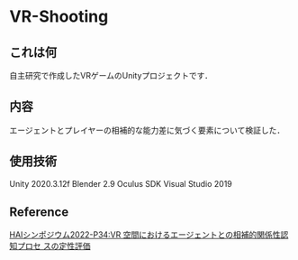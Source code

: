 # VR-Shooting

## これは何
自主研究で作成したVRゲームのUnityプロジェクトです．

## 内容
エージェントとプレイヤーの相補的な能力差に気づく要素について検証した．

## 使用技術
Unity 2020.3.12f
Blender 2.9
Oculus SDK
Visual Studio 2019

## Reference
[HAIシンポジウム2022-P34:VR 空間におけるエージェントとの相補的関係性認知プロセ スの定性評価](https://hai-conference.net/symp2022/proceedings/html/paper/paper-P-34.html)